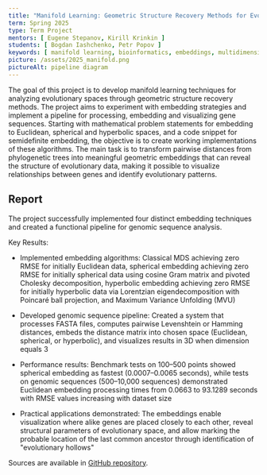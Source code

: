 ```yaml
---
title: "Manifold Learning: Geometric Structure Recovery Methods for Evolutionary Space Research"
term: Spring 2025
type: Term Project
mentors: [ Eugene Stepanov, Kirill Krinkin ]
students: [ Bogdan Iashchenko, Petr Popov ]
keywords: [ manifold learning, bioinformatics, embeddings, multidimensional scaling ]
picture: /assets/2025_manifold.png
pictureAlt: pipeline diagram
---
```


The goal of this project is to develop manifold learning techniques for analyzing evolutionary spaces through geometric
structure recovery methods. The project aims to experiment with embedding strategies and implement a pipeline for
processing, embedding and visualizing gene sequences. Starting with mathematical problem statements for embedding to
Euclidean, spherical and hyperbolic spaces, and a code snippet for semidefinite embedding, the objective is to create
working implementations of these algorithms. The main task is to transform pairwise distances from phylogenetic trees
into meaningful geometric embeddings that can reveal the structure of evolutionary data, making it possible to visualize
relationships between genes and identify evolutionary patterns.

## Report

The project successfully implemented four distinct embedding techniques and created a functional pipeline for genomic
sequence analysis.

Key Results:

- Implemented embedding algorithms: Classical MDS achieving zero RMSE for initially Euclidean data, spherical embedding
  achieving zero RMSE for initially spherical data using cosine Gram matrix and pivoted Cholesky decomposition,
  hyperbolic embedding achieving zero RMSE for initially hyperbolic data via Lorentzian eigendecomposition with Poincaré
  ball projection, and Maximum Variance Unfolding (MVU)

- Developed genomic sequence pipeline: Created a system that processes FASTA files, computes pairwise Levenshtein or
  Hamming distances, embeds the distance matrix into chosen space (Euclidean, spherical, or hyperbolic), and visualizes
  results in 3D when dimension equals 3

- Performance results: Benchmark tests on 100–500 points showed spherical embedding as fastest (0.0007–0.0065 seconds),
  while tests on genomic sequences (500–10,000 sequences) demonstrated Euclidean embedding processing times from 0.0663
  to 93.1289 seconds with RMSE values increasing with dataset size

- Practical applications demonstrated: The embeddings enable visualization where alike genes are placed closely to each
  other, reveal structural parameters of evolutionary space, and allow marking the probable location of the last common
  ancestor through identification of "evolutionary hollows"

Sources are available in [GitHub repository](https://github.com/nup-csai/manifold-learning).

